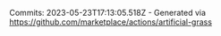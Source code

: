 Commits: 2023-05-23T17:13:05.518Z - Generated via https://github.com/marketplace/actions/artificial-grass
<br>

